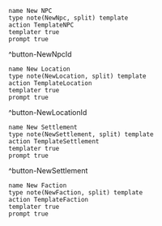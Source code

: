 ```button
name New NPC
type note(NewNpc, split) template
action TemplateNPC
templater true
prompt true
```
^button-NewNpcId

```button
name New Location
type note(NewLocation, split) template
action TemplateLocation
templater true
prompt true
```
^button-NewLocationId

```button
name New Settlement
type note(NewSettlement, split) template
action TemplateSettlement
templater true
prompt true
```
^button-NewSettlement

```button
name New Faction
type note(NewFaction, split) template
action TemplateFaction
templater true
prompt true
```
